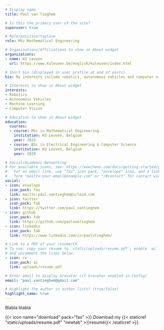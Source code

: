 ```yaml
---
# Display name
title: Paul van Tieghem

# Is this the primary user of the site?
superuser: true

# Role/position/tagline
role: MSc Mathematical Engineering

# Organizations/Affiliations to show in About widget
organizations:
- name: KU Leuven
  url: https://www.kuleuven.be/english/kuleuven/index.html

# Short bio (displayed in user profile at end of posts)
bio: My interests include robotics, autonomous vehicles and computer vision.

# Interests to show in About widget
interests:
- Robotics
- Autonomous Vehicles
- Machine Learning
- Computer Vision

# Education to show in About widget
education:
  courses:
  - course: MSc in Mathematical Engineering
    institution: KU Leuven, Belgium
    year: 2023
  - course: BSc in Electrical Engineering & Computer Science
    institution: KU Leuven, Belgium
    year: 2020

# Social/Academic Networking
# For available icons, see: https://wowchemy.com/docs/getting-started/page-builder/#icons
#   For an email link, use "fas" icon pack, "envelope" icon, and a link in the
#   form "mailto:your-email@example.com" or "/#contact" for contact widget.
social:
- icon: envelope
  icon_pack: fas
  link: mailto:paul.vantieghem@icloud.com
- icon: twitter
  icon_pack: fab
  link: https://twitter.com/paul_vantieghem
- icon: github
  icon_pack: fab
  link: https://github.com/paulvantieghem
- icon: linkedin
  icon_pack: fab
  link: https://www.linkedin.com/in/paulvtieghem/

# Link to a PDF of your resume/CV.
# To use: copy your resume to `static/uploads/resume.pdf`, enable `ai` icons in `params.toml`, 
# and uncomment the lines below.
- icon: cv
  icon_pack: ai
  link: uploads/resume.pdf

# Enter email to display Gravatar (if Gravatar enabled in Config)
email: "paul.vantieghem@gmail.com"

# Highlight the author in author lists? (true/false)
highlight_name: true
---
```


Blabla blabla

{{< icon name="download" pack="fas" >}} Download my {{< staticref "static/uploads/resume.pdf" "newtab" >}}resumé{{< /staticref >}}.
